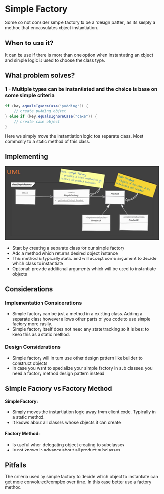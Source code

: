 # Simple Factory
Some do not consider simple factory to be a 'design patter', as its simply a method that encapsulates object instantiation.
## When to use it?
It can be use if there is more than one option when instantiating an object and simple logic is used to choose the class type.

## What problem solves?

### 1 - Multiple types can be instantiated and the choice is base on some simple criteria

```java
if (key.equalsIgnoreCase("pudding")) {
    // create pudding object
} else if (key.equalsIgnoreCase("cake")) {
    // create cake object
}
```

Here we simply move the instantiation logic toa separate class. Most commonly to a static method of this class.

## Implementing

![simpleFactoryUml](./simpleFactory-01.png)

- Start by creating a separate class for our simple factory
- Add a method which returns desired object instance
- This method is typically static and will accept some argument to decide which class to instantiate
- Optional: provide additional arguments which will be used to instantiate objects

## Considerations

### Implementation Considerations
- Simple factory can be just a method in a existing class. Adding a separate class however allows other parts of you code to use simple factory more easily.
- Simple factory itself does not need any state tracking so it is best to keep this as a static method.

### Design Considerations
- Simple factory will in turn use other design pattern like builder to construct objects
- In case you want to specialize your simple factory in sub classes, you need a factory method design pattern instead

## Simple Factory vs Factory Method

#### Simple Factory:

- Simply moves the instantiation logic away from client code. Typically in a static method.
- It knows about all classes whose objects it can create
#### Factory Method:

- Is useful when delegating object creating to subclasses
- Is not known in advance about all product subclasses

## Pitfalls

The criteria used by simple factory to decide which object to instantiate can get more convoluted/complex over time. In this case better use a factory method.
